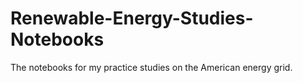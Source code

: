 # Renewable-Energy-Studies-Notebooks
The notebooks for my practice studies on the American energy grid.
